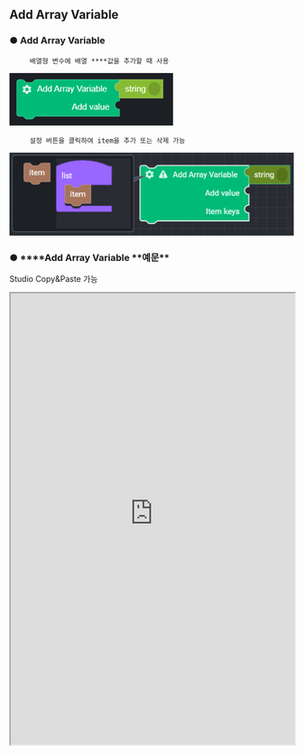 ## Add Array Variable

### ● **Add Array Variable**

         배열형 변수에 배열 ****값을 추가할 때 사용

![](../../img/assets/image%20%28116%29.png)

         설정 버튼을 클릭하여 item을 추가 또는 삭제 가능

![](../../img/assets/image%20%28208%29.png)

### ● \***\*Add Array Variable **예문\*\*
<p class='comment'>Studio Copy&Paste 가능</p>
<iframe
    src="https://d1sxhpvag16wqc.cloudfront.net/v3.1.0/arrayList/add_arraylist"
    width="100%"
    height="800px"
    allow=""
    sandbox="allow-scripts allow-same-origin" />
<div class="display-pdf">
    <p><img src="../../img/assets/add_arraylist_example_1.png" alt="" /></p>
    <p><img src="../../img/assets/add_arraylist_example_2.png" alt="" /></p>
</div>

### ● \***\*Add Array Variable **결과\*\*

```text
{
  "result": [
    "value01",
    "value02",
    "value03",
    "value04",
    [
      "value04",
      "value05",
      "value06"
    ]
  ]
}
```
